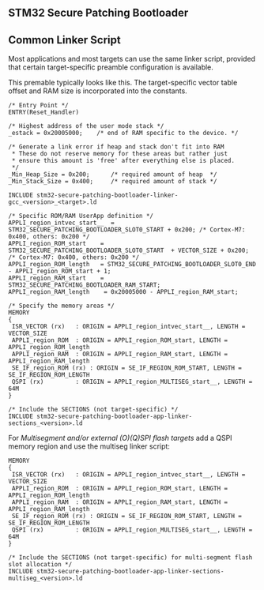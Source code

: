 ## STM32 Secure Patching Bootloader

## Common Linker Script

Most applications and most targets can use the same linker script, provided that
certain target-specific preamble configuration is available.

This premable typically looks like this.  The target-specific vector table offset and
RAM size is incorporated into the constants.


```
/* Entry Point */
ENTRY(Reset_Handler)

/* Highest address of the user mode stack */
_estack = 0x20005000;    /* end of RAM specific to the device. */

/* Generate a link error if heap and stack don't fit into RAM
 * These do not reserve memory for these areas but rather just
 * ensure this amount is 'free' after everything else is placed.
 */
_Min_Heap_Size = 0x200;      /* required amount of heap  */
_Min_Stack_Size = 0x400;     /* required amount of stack */

INCLUDE stm32-secure-patching-bootloader-linker-gcc_<version>_<target>.ld

/* Specific ROM/RAM UserApp definition */
APPLI_region_intvec_start__  = STM32_SECURE_PATCHING_BOOTLOADER_SLOT0_START + 0x200; /* Cortex-M7: 0x400, others: 0x200 */
APPLI_region_ROM_start    = STM32_SECURE_PATCHING_BOOTLOADER_SLOT0_START  + VECTOR_SIZE + 0x200; /* Cortex-M7: 0x400, others: 0x200 */
APPLI_region_ROM_length   = STM32_SECURE_PATCHING_BOOTLOADER_SLOT0_END - APPLI_region_ROM_start + 1;
APPLI_region_RAM_start    = STM32_SECURE_PATCHING_BOOTLOADER_RAM_START;
APPLI_region_RAM_length    = 0x20005000 - APPLI_region_RAM_start;

/* Specify the memory areas */
MEMORY
{
 ISR_VECTOR (rx)   : ORIGIN = APPLI_region_intvec_start__, LENGTH = VECTOR_SIZE
 APPLI_region_ROM  : ORIGIN = APPLI_region_ROM_start, LENGTH = APPLI_region_ROM_length
 APPLI_region_RAM  : ORIGIN = APPLI_region_RAM_start, LENGTH = APPLI_region_RAM_length
 SE_IF_region_ROM (rx) : ORIGIN = SE_IF_REGION_ROM_START, LENGTH = SE_IF_REGION_ROM_LENGTH
 QSPI (rx)         : ORIGIN = APPLI_region_MULTISEG_start__, LENGTH = 64M
}

/* Include the SECTIONS (not target-specific) */
INCLUDE stm32-secure-patching-bootloader-app-linker-sections_<version>.ld

```

For *Multisegment and/or external (O)(Q)SPI flash targets* add a QSPI memory region and use the multiseg linker script:

```
MEMORY
{
 ISR_VECTOR (rx)   : ORIGIN = APPLI_region_intvec_start__, LENGTH = VECTOR_SIZE
 APPLI_region_ROM  : ORIGIN = APPLI_region_ROM_start, LENGTH = APPLI_region_ROM_length
 APPLI_region_RAM  : ORIGIN = APPLI_region_RAM_start, LENGTH = APPLI_region_RAM_length
 SE_IF_region_ROM (rx) : ORIGIN = SE_IF_REGION_ROM_START, LENGTH = SE_IF_REGION_ROM_LENGTH
 QSPI (rx)         : ORIGIN = APPLI_region_MULTISEG_start__, LENGTH = 64M
}

/* Include the SECTIONS (not target-specific) for multi-segment flash slot allocation */
INCLUDE stm32-secure-patching-bootloader-app-linker-sections-multiseg_<version>.ld

```
